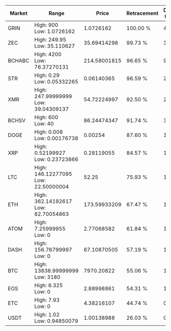 | Market | Range | Price| Retracement | Doubles to 50% |
| --- | --- | --- | --- | --- |
| GRIN | High: 900<br />Low: 1.0726162 | 1.0726162 | 100.00 % | 420.03 |
| ZEC | High: 249.95<br />Low: 35.110627 | 35.69414298 | 99.73 % | 3.99 |
| BCHABC | High: 4200<br />Low: 76.37270131 | 214.58001815 | 96.65 % | 9.96 |
| STR | High: 0.29<br />Low: 0.05332265 | 0.06140365 | 96.59 % | 2.80 |
| XMR | High: 247.99999999<br />Low: 39.04309137 | 54.72224997 | 92.50 % | 2.62 |
| BCHSV | High: 600<br />Low: 40 | 86.24474347 | 91.74 % | 3.71 |
| DOGE | High: 0.008<br />Low: 0.00176738 | 0.00254 | 87.60 % | 1.92 |
| XRP | High: 0.52199927<br />Low: 0.23723866 | 0.28119055 | 84.57 % | 1.35 |
| LTC | High: 146.12277095<br />Low: 22.50000004 | 52.25 | 75.93 % | 1.61 |
| ETH | High: 362.14192617<br />Low: 82.70054863 | 173.59933209 | 67.47 % | 1.28 |
| ATOM | High: 7.25999955<br />Low: 0 | 2.77068582 | 61.84 % | 1.31 |
| DASH | High: 156.76799997<br />Low: 0 | 67.10870505 | 57.19 % | 1.17 |
| BTC | High: 13838.99999999<br />Low: 3180 | 7970.20822 | 55.06 % | 1.07 |
| EOS | High: 6.325<br />Low: 0 | 2.88998861 | 54.31 % | 1.09 |
| ETC | High: 7.93<br />Low: 0 | 4.38216107 | 44.74 % | 0.00 |
| USDT | High: 1.02<br />Low: 0.94850079 | 1.00138988 | 26.03 % | 0.00 |
